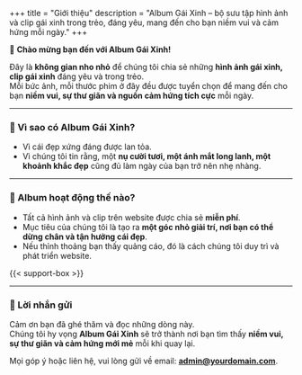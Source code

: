 +++
title = "Giới thiệu"
description = "Album Gái Xinh – bộ sưu tập hình ảnh và clip gái xinh trong trẻo, đáng yêu, mang đến cho bạn niềm vui và cảm hứng mỗi ngày."
+++

💖 **Chào mừng bạn đến với Album Gái Xinh!**  

Đây là **không gian nho nhỏ** để chúng tôi chia sẻ những **hình ảnh gái xinh, clip gái xinh** đáng yêu và trong trẻo.  
Mỗi bức ảnh, mỗi thước phim ở đây đều được tuyển chọn để mang đến cho bạn **niềm vui, sự thư giãn và nguồn cảm hứng tích cực** mỗi ngày.  

---

### 🌸 Vì sao có Album Gái Xinh?
- Vì cái đẹp xứng đáng được lan tỏa.  
- Vì chúng tôi tin rằng, một **nụ cười tươi, một ánh mắt long lanh, một khoảnh khắc đẹp** cũng đủ làm ngày của bạn trở nên nhẹ nhàng.  

---

### 🙌 Album hoạt động thế nào?
- Tất cả hình ảnh và clip trên website được chia sẻ **miễn phí**.  
- Mục tiêu của chúng tôi là tạo ra **một góc nhỏ giải trí, nơi bạn có thể dừng chân và tận hưởng cái đẹp**.  
- Nếu thỉnh thoảng bạn thấy quảng cáo, đó là cách chúng tôi duy trì và phát triển website.  

{{< support-box >}}

---

### 💌 Lời nhắn gửi
Cảm ơn bạn đã ghé thăm và đọc những dòng này.  
Chúng tôi hy vọng **Album Gái Xinh** sẽ trở thành nơi bạn tìm thấy **niềm vui, sự thư giãn và cảm hứng mới mẻ** mỗi khi quay lại.  

Mọi góp ý hoặc liên hệ, vui lòng gửi về email: **admin@yourdomain.com**.  
